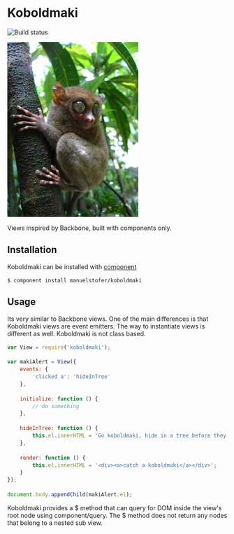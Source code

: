 # Koboldmaki

![Build status](https://api.travis-ci.org/manuelstofer/koboldmaki.png)

![image](resources/koboldmaki.jpg)

Views inspired by Backbone, built with components only.

## Installation

Koboldmaki can be installed with [component](https://github.com/component/component)

```
$ component install manuelstofer/koboldmaki
```

## Usage

Its very similar to Backbone views. One of the main differences
is that Koboldmaki views are event emitters. The way to instantiate views is different as well. 
Koboldmaki is not class based.

```Javascript
var View = require('koboldmaki');

var makiAlert = View({
    events: {
        'clicked a': 'hideInTree'
    },

    initialize: function () {
        // do something
    },

    hideInTree: function () {
        this.el.innerHTML = 'Go koboldmaki, hide in a tree before they catch you!';
    },

    render: function () {
        this.el.innerHTML = '<div><a>catch a koboldmaki</a></div>';
    }
});

document.body.appendChild(makiAlert.el);
```

Koboldmaki provides a $ method that can query for DOM inside the view's root node
using component/query. The $ method does not return any nodes that belong 
to a nested sub view.

